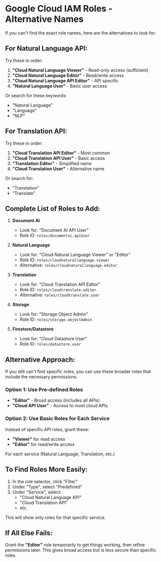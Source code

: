 # Google Cloud IAM Roles - Alternative Names

If you can't find the exact role names, here are the alternatives to look for:

## For Natural Language API:

Try these in order:

1. **"Cloud Natural Language Viewer"** - Read-only access (sufficient)
2. **"Cloud Natural Language Editor"** - Read/write access
3. **"Cloud Natural Language API Editor"** - API specific
4. **"Natural Language User"** - Basic user access

Or search for these keywords:

- "Natural Language"
- "Language"
- "NLP"

## For Translation API:

Try these in order:

1. **"Cloud Translation API Editor"** - Most common
2. **"Cloud Translation API User"** - Basic access
3. **"Translation Editor"** - Simplified name
4. **"Cloud Translation User"** - Alternative name

Or search for:

- "Translation"
- "Translate"

## Complete List of Roles to Add:

1. **Document AI**

   - Look for: "Document AI API User"
   - Role ID: `roles/documentai.apiUser`

2. **Natural Language**

   - Look for: "Cloud Natural Language Viewer" or "Editor"
   - Role ID: `roles/cloudnaturallanguage.viewer`
   - Alternative: `roles/cloudnaturallanguage.editor`

3. **Translation**

   - Look for: "Cloud Translation API Editor"
   - Role ID: `roles/cloudtranslate.editor`
   - Alternative: `roles/cloudtranslate.user`

4. **Storage**

   - Look for: "Storage Object Admin"
   - Role ID: `roles/storage.objectAdmin`

5. **Firestore/Datastore**
   - Look for: "Cloud Datastore User"
   - Role ID: `roles/datastore.user`

## Alternative Approach:

If you still can't find specific roles, you can use these broader roles that include the necessary permissions:

### Option 1: Use Pre-defined Roles

- **"Editor"** - Broad access (includes all APIs)
- **"Cloud API User"** - Access to most cloud APIs

### Option 2: Use Basic Roles for Each Service

Instead of specific API roles, grant these:

- **"Viewer"** for read access
- **"Editor"** for read/write access

For each service (Natural Language, Translation, etc.)

## To Find Roles More Easily:

1. In the role selector, click "Filter"
2. Under "Type", select "Predefined"
3. Under "Service", select:
   - "Cloud Natural Language API"
   - "Cloud Translation API"
   - etc.

This will show only roles for that specific service.

## If All Else Fails:

Grant the **"Editor"** role temporarily to get things working, then refine permissions later. This gives broad access but is less secure than specific roles.
